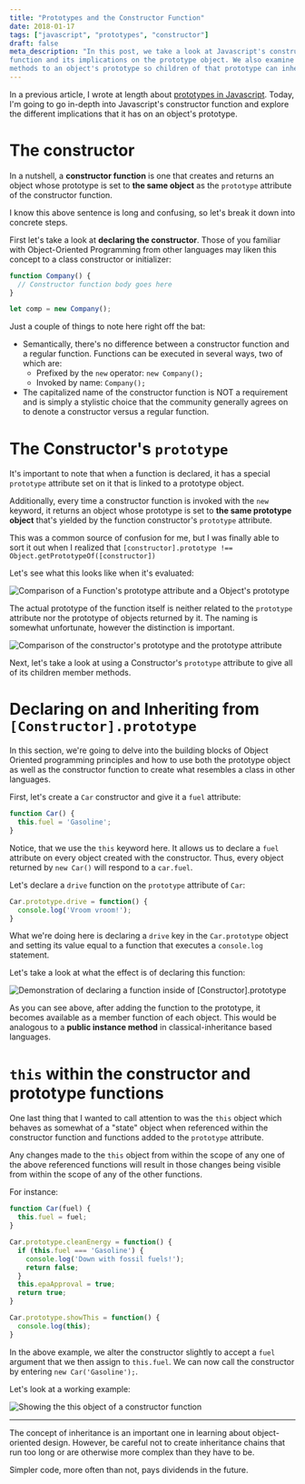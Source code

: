 ```yaml
---
title: "Prototypes and the Constructor Function"
date: 2018-01-17
tags: ["javascript", "prototypes", "constructor"]
draft: false
meta_description: "In this post, we take a look at Javascript's constructor
function and its implications on the prototype object. We also examine how to add
methods to an object's prototype so children of that prototype can inherit them."
---
```


In a previous article, I wrote at length about [prototypes in Javascript](/posts/demystifying-prototypes). Today, I'm going to go in-depth into
Javascript's constructor function and explore the different implications that
it has on an object's prototype.

# The constructor
In a nutshell, a __constructor function__ is one that creates and returns an
object whose prototype is set to __the same object__ as the `prototype` attribute
of the constructor function.

I know this above sentence is long and confusing, so let's break it down into
concrete steps.

First let's take a look at __declaring the constructor__. Those of you familiar
with Object-Oriented Programming from other languages may liken this concept
to a class constructor or initializer:

```javascript
function Company() {
  // Constructor function body goes here
}

let comp = new Company();
```

Just a couple of things to note here right off the bat:

* Semantically, there's no difference between a constructor function and a regular
function. Functions can be executed in several ways, two of which are:
    * Prefixed by the `new` operator: `new Company();`
    * Invoked by name: `Company();`
* The capitalized name of the constructor function is NOT a requirement and is
simply a stylistic choice that the community generally agrees on to denote a
constructor versus a regular function.

# The Constructor's `prototype`

It's important to note that when a function is declared, it has a special `prototype`
attribute set on it that is linked to a prototype object.

Additionally, every time a constructor function is invoked with the `new` keyword,
it returns an object whose prototype is set to __the same prototype object__ that's
yielded by the function constructor's `prototype` attribute.

This was a common source of confusion for me, but I was finally able to sort it out
when I realized that `[constructor].prototype !== Object.getPrototypeOf([constructor])`

Let's see what this looks like when it's evaluated:

![Comparison of a Function's prototype attribute and a Object's prototype](https://i.imgur.com/bhxCi8P.png)

The actual prototype of the function itself is neither related to the `prototype`
attribute nor the prototype of objects returned by it. The naming is somewhat
unfortunate, however the distinction is important.

![Comparison of the constructor's prototype and the prototype attribute](https://i.imgur.com/UbOHLly.png)

Next, let's take a look at using a Constructor's `prototype` attribute to give
all of its children member methods.

# Declaring on and Inheriting from `[Constructor].prototype`
In this section, we're going to delve into the building blocks of
Object Oriented programming principles and how to use both the prototype object
as well as the constructor function to create what resembles a class in other
languages.

First, let's create a `Car` constructor and give it a `fuel` attribute:

```javascript
function Car() {
  this.fuel = 'Gasoline';
}
```

Notice, that we use the `this` keyword here. It allows us to declare a `fuel`
attribute on every object created with the constructor. Thus, every object
returned by `new Car()` will respond to a `car.fuel`.

Let's declare a `drive` function on the `prototype` attribute of `Car`:

```javascript
Car.prototype.drive = function() {
  console.log('Vroom vroom!');
}
```

What we're doing here is declaring a `drive` key in the `Car.prototype` object
and setting its value equal to a function that executes a `console.log` statement.

Let's take a look at what the effect is of declaring this function:

![Demonstration of declaring a function inside of [Constructor].prototype](https://i.imgur.com/cdJTFsc.png)

As you can see above, after adding the function to the prototype, it becomes
available as a member function of each object. This would be analogous to a
__public instance method__ in classical-inheritance based languages.

# `this` within the constructor and prototype functions

One last thing that I wanted to call attention to was the `this` object which
behaves as somewhat of a "state" object when referenced within the constructor
function and functions added to the `prototype` attribute.

Any changes made to the `this` object from within the scope of any one of the
above referenced functions will result in those changes being visible from
within the scope of any of the other functions.

For instance:

```javascript
function Car(fuel) {
  this.fuel = fuel;
}

Car.prototype.cleanEnergy = function() {
  if (this.fuel === 'Gasoline') {
    console.log('Down with fossil fuels!');
    return false;
  }
  this.epaApproval = true;
  return true;
}

Car.prototype.showThis = function() {
  console.log(this);
}
```

In the above example, we alter the constructor slightly to accept a `fuel`
argument that we then assign to `this.fuel`. We can now call the constructor
by entering `new Car('Gasoline');`.

Let's look at a working example:

![Showing the this object of a constructor function](https://i.imgur.com/csnfHCp.png)

---

The concept of inheritance is an important one in learning about object-oriented
design. However, be careful not to create inheritance chains that run too long
or are otherwise more complex than they have to be.

Simpler code, more often than not, pays dividends in the future.
